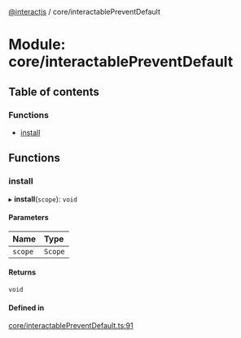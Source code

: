 [@interactjs](../README.md) / core/interactablePreventDefault

# Module: core/interactablePreventDefault

## Table of contents

### Functions

- [install](core_interactablePreventDefault.md#install)

## Functions

### install

▸ **install**(`scope`): `void`

#### Parameters

| Name | Type |
| :------ | :------ |
| `scope` | `Scope` |

#### Returns

`void`

#### Defined in

[core/interactablePreventDefault.ts:91](https://github.com/TheRakeshPurohit/interact.js/blob/d3d47461/packages/@interactjs/core/interactablePreventDefault.ts#L91)
